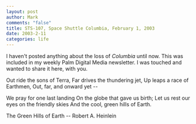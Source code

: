 ```yaml
--- 
layout: post
author: Mark
comments: "false"
title: STS-107, Space Shuttle Columbia, February 1, 2003
date: 2003-2-11
categories: life
---
```

I haven't posted anything about the loss of <i>Columbia</i> until now. This was included in my weekly Palm Digital Media newsletter. I was touched and wanted to share it here, with you.


Out ride the sons of Terra,
Far drives the thundering jet,
Up leaps a race of Earthmen,
Out, far, and onward yet --

We pray for one last landing
On the globe that gave us birth;
Let us rest our eyes on the friendly skies
And the cool, green hills of Earth.

The Green Hills of Earth -- Robert A. Heinlein

